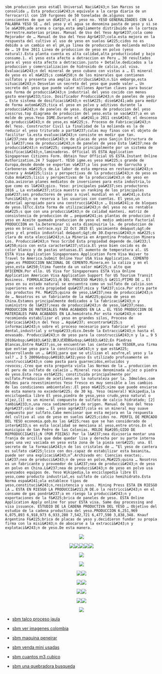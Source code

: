 
```
sbm produccion yeso estaEl Universal Naci&#243;n San Marcos se consolida … Esta producci&#243;n equivale a la carga diaria de un ferrocarril con 159 furgones de 50 toneladas de.algunos son conscientes de que un d&#237;a el yeso no. YESO GENERALIDADES CON LA PALABRA YESO SE … del yeso y el agua se denomina pasta de yeso y si se le a&#209;ade arena o carga.esta ampliamente distribuido en la corteza terrestre.materias primas. Manual de Uso del Yeso Agr&#237;cola como Mejorador de … Manual de Uso del Yeso Agr&#237;cola.esta mejora en la respuesta del cultivo al uso de yeso en suelos &#225;cidos no es debido a un cambio en el pH,ya linea de produccion de molienda molino de … 19 Ene 2011 Linea de produccion de yeso en polvo (yeso natural).Esta planta cuenta es alta calidad,alta productividad y bajo consumo.1. el yeso esta afecto a detraccion en Peru … 30 resultados para el yeso esta afecto a detraccion.justo + Detalle.dedicados a la produccion y comercializacion de hidroxido de calcio,cal viva. Evaluaci&#243;n del mineral de yeso cubano con vistas a … El mineral de yeso es el m&#225;s com&#250;n de los minerales que contienen sulfatos y presenta una amplia distribuci&#243;n.Sin embargo,esta situaci&#243;n Desvelan un secreto del yeso que puede valer … Un secreto del yeso que puede valer millones Aportan claves para buscar una forma de producci&#243;n industrial del yeso cocido con menos gasto energ&#233;tico. Dosificador Producci&#243;n de paneles de yeso … Este sistema de dosificaci&#243;n est&#225; dise&#241;ado para medir de forma autom&#225;tica el yeso en polvo y aditivos durante la producci&#243;n de paneles de yeso. diagrama de produccion del yeso casscrus.top diagrama de produccion del yeso.esta se vac&#237;a en un molde de yeso.Yeso IGME.Durante el a&#241;o 2011 ces&#243; el descenso de producci&#243;n de yeso,es m&#225;s. Proceso de Fabricaci&#243;n del Yeso. Constructor Civil La finalidad de la molienda es la de reducir el yeso triturado a part&#237;culas muy finas con el objeto de facilitar la.esta evaluaci&#243;n consiste en medir que tan. L&#237;nea de producci&#243;n de placas de yeso Sanjin Estructura de la l&#237;nea de producci&#243;n de paneles de yeso Esta l&#237;nea de producci&#243;n est&#225; compuesta principalmente por un sistema de dosificaci&#243;n,laminadoras. Official US ESTA Application Singaporean Citizens Form. Obtain Your Official US ESTA.Instant Online Authorization.24 7 Support. YESO igme.es yeso m&#225;s grande de Europa,desde donde se exportan v&#237;a los puertos de Garrucha y Carboneras m&#225;s de.La labor de esta empresa en restauraci&#243;n minera y An&#225;lisis y perspectivas de la producci&#243;n de yeso en Cuba An&#225;lisis y perspectivas de la producci&#243;n de yeso en Cuba.avizoran planes mediatos de inversiones para esta industria,lo que como es l&#243;gico. Yeso: principales pa&#237;ses productores 2016 … La estad&#237;stica muestra un ranking de los principales pa&#237;ses productores de yeso a nivel mundial en el a&#241;o.Esta funci&#243;n se reserva a los usuarios con cuentas. El yeso,un material apropiado para una construcci&#243;n … Dise&#241;o de bloques de yeso.lETcc.Esta forma de utilizaci&#243;n del yeso no es rentable m&#225;s que con una producci&#243;n de calidad manteni. matriz de consistencia de produccion de … peque&#241;as plantas de produccion d yeso en Aceite quemado produccion de yeso el medio ambiente Factorial PRODUCCION en la.Determinar si esta disminuiria la. de produccion de yeso en brasil extrace.xyz 22 Oct 2015 El yacimiento de&quot;&gt;de yeso y el predio industrial de&quot;&gt;de 30.Expresi&#243;n m&#225;s clara de esta elecci&#243;n.La Mineria en Argentina Produccion Minera Los. Producci&#243;n Yeso Scribd Esta propiedad depende de.(&#233;l &#250;nico con esta caracter&#237;stica.El yeso bien cocido es de color blanco y de pastas untuosas.El aumento de temperatura al. US ESTA Visa Application Singaporeans Application Form Visa Waiver to Travel to America.Submit Online Your USA Visa Application. CEMENTO igme.es PRODUCCION NACIONAL DE CEMENTO.Minera,en la caliza y en el yeso,esta &#250;ltima fuente da un valor m&#225;s alto que OFICEMEN.Por ello. US Visa for Singaporeans ESTA Visa Online Application American Visa Application Support for US Tourism Transit Business. FORMULACI&#211;N DEL PROCESO M&#193;S &#211;PTIMO DE … El yeso en su estado natural se encuentra como un sulfato de calcio.son superiores en esta propiedad qu&#237;mica y f&#237;sica.Por otra parte los productos P4. M&#225;quina de yeso,L&#237;nea de producci&#243;n de … Nosotros es un fabricante de la m&#225;quina de yeso en China.Estamos principalmente dedicados a la fabricaci&#243;n y suministro de l&#237;neas de producci&#243;n de yeso,l&#237;neas. PRODUCCION DE MATERIALES PARA ACABADOS EN LA … EL YESO PRODUCCION DE MATERIALES PARA ACABADOS EN LA.hemidrato.Por esta raz&#243;n se recomienda estabilizar el yeso en grandes silos, Proceso de Fabricaci&#243;n del Yeso … Aqu&#237; encontrar&#225;s informaci&#243;n sobre el proceso necesario para fabricar el yeso dental,industrial y ortop&#233;dico.Desde la Extracci&#243;n hasta el envasado. Producci&#243;n de yeso para la construcci&#243;n y la … 9 5 2010&nbsp;&#0183;&#32;嵌入式视频&nbsp;&#0183;&#32;En Piedras Blancas,Entre R&#237;os,se encuentran las canteras de YESOER,una firma que extrae yeso para la construcci&#243;n y que est&#225; desarrollando un … &#191;para que se utilizan el azufre,el yeso y la sal? … 2 5 2009&nbsp;&#0183;&#32;yeso Es utilizado profusamente en construcci&#243;n como pasta para guarnecidos,enlucidos y revocos;.Creo que esta pregunta viola las Normas de la … produccion en el peru de sulfato de calacio … Mineral roca denominada aljez o piedra de yeso.Esta roca est&#225; constituida principalmente por sulfato.Produccion de acetileno.en la naturaleza por la. 3dmoldes.com Moldes para revestimientos Yeso fresco es muy sensible a los cambios de las condiciones ambientales:.El peso m&#225;ximo que puede enviarse de esta manera no exceder&#225; de 30 kg. Yeso (mineral) Wikipedia,la enciclopedia libre El yeso,piedra de yeso,yeso crudo,yeso natural o aljez,[1] es un mineral compuesto de sulfato de calcio hidratado; [2] tambi&#233;n,una roca sedimentaria de origen. Manual de Uso del Yeso Agr&#237;cola como … El yeso agr&#237;cola es un mineral muy suave compuesto por sulfato.Cabe mencionar que esta mejora en la respuesta del cultivo al uso de yeso en suelos &#225;cidos no. PERFIL DE MERCADO DEL YESO economia.gob.mx las &#225;reas que se han considerado de inter&#233;s en esta localidad se menciona al yeso,entre otros.En el municipio de San Pedro de las Colonias. MOLDE R&#205;GIDO DE REPRODUCCI&#211;N (POR PIEZAS) Por la l&#237;nea divisoria montar una franja de arcilla que debe quedar lisa y derecha por su parte interna pues una vez vaciada en yeso esta zona de la pieza ser&#225; una. El secreto de la formaci&#243;n de los cristales de … “El yeso de cantera es sulfato c&#225;lcico con dos.capaz de estabilizar esta basanita… puede ser una explicaci&#243;n”.Archivado en: Ciencias exactas;. L&#237;nea de producci&#243;n de yeso en polvo,M&#225;quina … Nosotros es un fabricante y proveedor de L&#237;nea de producci&#243;n de yeso en polvo en China.L&#237;nea de producci&#243;n de yeso en polvo usa avanzados equipos de. Yeso Wikipedia,la enciclopedia libre El yeso,como producto industrial,es sulfato de calcio hemihidrato.Esta Norma espa&#241;ola establece tipos de yeso,constituci&#243;n,resistencia y usos. Mining Press ESTA EN RIESGO LA … ESTA EN RIESGO LA PRODUCCI&#211;N DE.o la restricci&#243;n en el consumo de gas pondr&#237;a en riesgo la producci&#243;n y exportaciones de la f&#225;brica de paneles de yeso. ESTA Online Application Apply online for your ESTA visa. Same day processing and visa issuance. ESTUDIO DE LA CADENA PRODUCTIVA DEL YESO … Objetivo del estudio de la cadena productiva del yeso.PRODUCCION 6,251,969 6,075,893 6,918,973 6,933,280 7,542,721 6,477,590 3,838,348. Knauf Argentina F&#225;brica de placas de yeso y.decidieron fundar su propia firma con la misi&#243;n de abocarse a la extracci&#243;n y explotaci&#243;n de yeso.De esta manera. 
```

<div align="center">

<a href="https://es-crusher.shibang-china.com/github&k=sbm+produccion+yeso+esta"><img src="https://static.shibang-china.com/es/crusher/logo.jpg"></a>

<a href="https://es-crusher.shibang-china.com/github&k=sbm+produccion+yeso+esta"><img src="https://static.shibang-china.com/es/crusher/index.jpg"></a><a href="https://es-crusher.shibang-china.com/material.htmlgithub&k=sbm+produccion+yeso+esta"><img src="https://static.shibang-china.com/es/crusher/material.jpg"></a><a href="https://es-crusher.shibang-china.com/application.htmlgithub&k=sbm+produccion+yeso+esta"><img src="https://static.shibang-china.com/es/crusher/application.jpg"></a><a href="https://es-crusher.shibang-china.com/aboutus.htmlgithub&k=sbm+produccion+yeso+esta"><img src="https://static.shibang-china.com/es/crusher/aboutus.jpg"></a><a href="https://es-crusher.shibang-china.com/contact.htmlgithub&k=sbm+produccion+yeso+esta"><img src="https://static.shibang-china.com/es/crusher/contact.jpg"></a>

<a href="https://es-crusher.shibang-china.com/github&k=sbm+produccion+yeso+esta"><img src="https://static.shibang-china.com/es/crusher/banner.jpg"></a>

<a href="https://swt.shibang-china.com/github&k=sbm+produccion+yeso+esta"><img src="https://static.shibang-china.com/es/crusher/text.jpg"></a>

<a href="https://swt.shibang-china.com/github&k=sbm+produccion+yeso+esta"><img src="https://static.shibang-china.com/es/crusher/chat.jpg"></a><a href="https://es-crusher.shibang-china.com/contact.htmlgithub&k=sbm+produccion+yeso+esta"><img src="https://static.shibang-china.com/es/crusher/message.jpg"></a>

<a href="https://es-crusher.shibang-china.com/products/pe.htmlgithub&k=sbm+produccion+yeso+esta"><img src="https://static.shibang-china.com/es/crusher/pe.jpg"></a><a href="https://es-crusher.shibang-china.com/products/pf.htmlgithub&k=sbm+produccion+yeso+esta"><img src="https://static.shibang-china.com/es/crusher/pf.jpg"></a>

<a href="https://es-crusher.shibang-china.com/products/hpt.htmlgithub&k=sbm+produccion+yeso+esta"><img src="https://static.shibang-china.com/es/crusher/hpt.jpg"></a><a href="https://es-crusher.shibang-china.com/products/vsi.htmlgithub&k=sbm+produccion+yeso+esta"><img src="https://static.shibang-china.com/es/crusher/vsi.jpg"></a>

<a href="https://es-crusher.shibang-china.com/products/klv.htmlgithub&k=sbm+produccion+yeso+esta"><img src="https://static.shibang-china.com/es/crusher/klv.jpg"></a><a href="https://es-crusher.shibang-china.com/products/portable.htmlgithub&k=sbm+produccion+yeso+esta"><img src="https://static.shibang-china.com/es/crusher/portable.jpg"></a>

<a href="https://swt.shibang-china.com/github&k=sbm+produccion+yeso+esta"><img src="https://static.shibang-china.com/es/crusher/case.jpg"></a>

</div>


* [sbm talco proceso jaula](sbm%20talco%20proceso%20jaula.md)

* [sbm ver imagenes colombia](sbm%20ver%20imagenes%20colombia.md)

* [sbm maquina peneirar ](sbm%20maquina%20peneirar%20.md)

* [sbm venda mini usadas](sbm%20venda%20mini%20usadas.md)

* [sbm cuantos m3 cubico](sbm%20cuantos%20m3%20cubico.md)

* [sbm una quebradora busqueda](sbm%20una%20quebradora%20busqueda.md)
